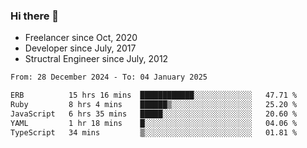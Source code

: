 ### Hi there 👋

- Freelancer since Oct, 2020
- Developer since July, 2017
- Structral Engineer since July, 2012

<!--START_SECTION:waka-->

```txt
From: 28 December 2024 - To: 04 January 2025

ERB          15 hrs 16 mins  ████████████░░░░░░░░░░░░░   47.71 %
Ruby         8 hrs 4 mins    ██████▒░░░░░░░░░░░░░░░░░░   25.20 %
JavaScript   6 hrs 35 mins   █████░░░░░░░░░░░░░░░░░░░░   20.60 %
YAML         1 hr 18 mins    █░░░░░░░░░░░░░░░░░░░░░░░░   04.06 %
TypeScript   34 mins         ▒░░░░░░░░░░░░░░░░░░░░░░░░   01.81 %
```

<!--END_SECTION:waka-->
